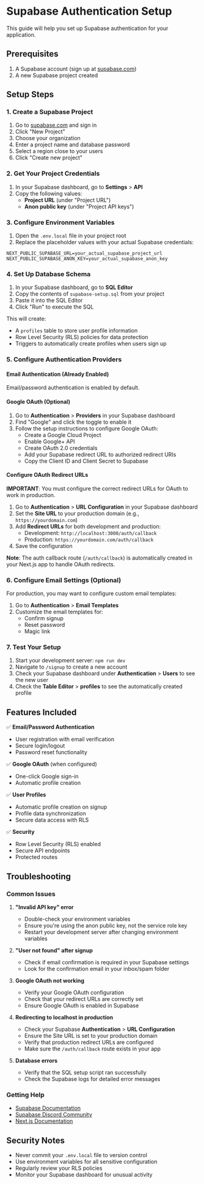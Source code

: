 # Supabase Authentication Setup

This guide will help you set up Supabase authentication for your application.

## Prerequisites

1. A Supabase account (sign up at [supabase.com](https://supabase.com))
2. A new Supabase project created

## Setup Steps

### 1. Create a Supabase Project

1. Go to [supabase.com](https://supabase.com) and sign in
2. Click "New Project"
3. Choose your organization
4. Enter a project name and database password
5. Select a region close to your users
6. Click "Create new project"

### 2. Get Your Project Credentials

1. In your Supabase dashboard, go to **Settings** > **API**
2. Copy the following values:
   - **Project URL** (under "Project URL")
   - **Anon public key** (under "Project API keys")

### 3. Configure Environment Variables

1. Open the `.env.local` file in your project root
2. Replace the placeholder values with your actual Supabase credentials:

```env
NEXT_PUBLIC_SUPABASE_URL=your_actual_supabase_project_url
NEXT_PUBLIC_SUPABASE_ANON_KEY=your_actual_supabase_anon_key
```

### 4. Set Up Database Schema

1. In your Supabase dashboard, go to **SQL Editor**
2. Copy the contents of `supabase-setup.sql` from your project
3. Paste it into the SQL Editor
4. Click "Run" to execute the SQL

This will create:
- A `profiles` table to store user profile information
- Row Level Security (RLS) policies for data protection
- Triggers to automatically create profiles when users sign up

### 5. Configure Authentication Providers

#### Email Authentication (Already Enabled)
Email/password authentication is enabled by default.

#### Google OAuth (Optional)
1. Go to **Authentication** > **Providers** in your Supabase dashboard
2. Find "Google" and click the toggle to enable it
3. Follow the setup instructions to configure Google OAuth:
   - Create a Google Cloud Project
   - Enable Google+ API
   - Create OAuth 2.0 credentials
   - Add your Supabase redirect URL to authorized redirect URIs
   - Copy the Client ID and Client Secret to Supabase

#### Configure OAuth Redirect URLs
**IMPORTANT**: You must configure the correct redirect URLs for OAuth to work in production.

1. Go to **Authentication** > **URL Configuration** in your Supabase dashboard
2. Set the **Site URL** to your production domain (e.g., `https://yourdomain.com`)
3. Add **Redirect URLs** for both development and production:
   - Development: `http://localhost:3000/auth/callback`
   - Production: `https://yourdomain.com/auth/callback`
4. Save the configuration

**Note**: The auth callback route (`/auth/callback`) is automatically created in your Next.js app to handle OAuth redirects.

### 6. Configure Email Settings (Optional)

For production, you may want to configure custom email templates:

1. Go to **Authentication** > **Email Templates**
2. Customize the email templates for:
   - Confirm signup
   - Reset password
   - Magic link

### 7. Test Your Setup

1. Start your development server: `npm run dev`
2. Navigate to `/signup` to create a new account
3. Check your Supabase dashboard under **Authentication** > **Users** to see the new user
4. Check the **Table Editor** > **profiles** to see the automatically created profile

## Features Included

✅ **Email/Password Authentication**
- User registration with email verification
- Secure login/logout
- Password reset functionality

✅ **Google OAuth** (when configured)
- One-click Google sign-in
- Automatic profile creation

✅ **User Profiles**
- Automatic profile creation on signup
- Profile data synchronization
- Secure data access with RLS

✅ **Security**
- Row Level Security (RLS) enabled
- Secure API endpoints
- Protected routes

## Troubleshooting

### Common Issues

1. **"Invalid API key" error**
   - Double-check your environment variables
   - Ensure you're using the anon public key, not the service role key
   - Restart your development server after changing environment variables

2. **"User not found" after signup**
   - Check if email confirmation is required in your Supabase settings
   - Look for the confirmation email in your inbox/spam folder

3. **Google OAuth not working**
   - Verify your Google OAuth configuration
   - Check that your redirect URLs are correctly set
   - Ensure Google OAuth is enabled in Supabase

4. **Redirecting to localhost in production**
   - Check your Supabase **Authentication** > **URL Configuration**
   - Ensure the Site URL is set to your production domain
   - Verify that production redirect URLs are configured
   - Make sure the `/auth/callback` route exists in your app

5. **Database errors**
   - Verify that the SQL setup script ran successfully
   - Check the Supabase logs for detailed error messages

### Getting Help

- [Supabase Documentation](https://supabase.com/docs)
- [Supabase Discord Community](https://discord.supabase.com)
- [Next.js Documentation](https://nextjs.org/docs)

## Security Notes

- Never commit your `.env.local` file to version control
- Use environment variables for all sensitive configuration
- Regularly review your RLS policies
- Monitor your Supabase dashboard for unusual activity